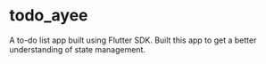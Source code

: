 # todo_ayee

A to-do list app built using Flutter SDK. Built this app to get a better understanding of state management.
